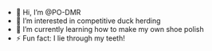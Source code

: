- 👋 Hi, I’m @PO-DMR
- 👀 I’m interested in competitive duck herding
- 🌱 I’m currently learning how to make my own shoe polish
- ⚡ Fun fact: I lie through my teeth!
  
<!---
PO-DMR/PO-DMR is a ✨ special ✨ repository because its `README.md` (this file) appears on your GitHub profile.
You can click the Preview link to take a look at your changes.
--->

